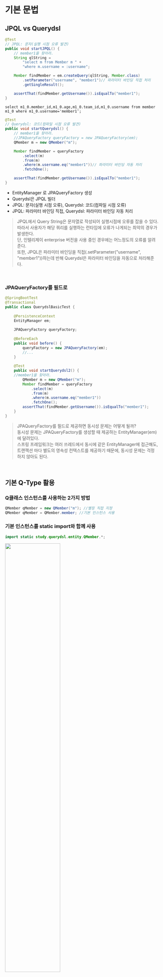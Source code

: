 # 기본 문법
## JPQL vs Querydsl
```java
@Test
// JPQL: 문자(실행 시점 오류 발견)
public void startJPQL() {
    // member1을 찾아라.
    String qlString =
        "select m from Member m " +
        "where m.username = :username";

    Member findMember = em.createQuery(qlString, Member.class)
        .setParameter("username", "member1")// 파라미터 바인딩 직접 처리
        .getSingleResult();

    assertThat(findMember.getUsername()).isEqualTo("member1");
}
```
```jpaql
select m1_0.member_id,m1_0.age,m1_0.team_id,m1_0.username from member m1_0 where m1_0.username='member1';
```

```java
@Test
// Querydsl: 코드(컴파일 시점 오류 발견)
public void startQuerydsl() {
    // member1을 찾아라.
    //JPAQueryFactory queryFactory = new JPAQueryFactory(em);
    QMember m = new QMember("m");

    Member findMember = queryFactory
        .select(m)
        .from(m)
        .where(m.username.eq("member1"))// 파라미터 바인딩 자동 처리
        .fetchOne();

    assertThat(findMember.getUsername()).isEqualTo("member1");
}
```
- EntityManager 로 JPAQueryFactory 생성
- Querydsl은 JPQL 빌더
- JPQL: 문자(실행 시점 오류), Querydsl: 코드(컴파일 시점 오류) 
- JPQL: 파라미터 바인딩 직접, Querydsl: 파라미터 바인딩 자동 처리
> JPQL에서 Query String은 문자열로 작성되어 실행시점에 오류를 잡을 수 있다.<br>
> 따라서 사용자가 해당 쿼리를 실행하는 런타임에 오류가 나게되는 최악의 경우가 발생한다.<br>
> 단, 인텔리제이 enterprise 버전을 사용 중인 경우에는 어느정도의 오류를 알려준다.<br>
> 또한, JPQL은 파라미터 바인딩을 직접(.setParameter("username", "member1"))하는데 반해 Querydsl은 파라미터 바인딩을 자동으로 처리해준다.

<br>

### JPAQueryFactory를 필드로
```java
@SpringBootTest
@Transactional
public class QuerydslBasicTest {
    
    @PersistenceContext
    EntityManager em;
    
    JPAQueryFactory queryFactory;
    
    @BeforeEach
    public void before() {
        queryFactory = new JPAQueryFactory(em);
        //...
    }
    
    @Test
    public void startQuerydsl2() {
    //member1을 찾아라.
        QMember m = new QMember("m");
        Member findMember = queryFactory
            .select(m)
            .from(m)
            .where(m.username.eq("member1"))
            .fetchOne();
        assertThat(findMember.getUsername()).isEqualTo("member1");
    }
}
```
> JPAQueryFactory를 필드로 제공하면 동시성 문제는 어떻게 될까?<br>
> 동시성 문제는 JPAQueryFactory를 생성할 때 제공하는 EntityManager(em)에 달려있다.<br>
> 스프링 프레임워크는 여러 쓰레드에서 동시에 같은 EntityManager에 접근해도, <br>
> 트랜잭션 마다 별도의 영속성 컨텍스트를 제공하기 때문에, 동시성 문제는 걱정하지 않아도 된다.

<br>

## 기본 Q-Type 활용
### Q클래스 인스턴스를 사용하는 2가지 방법
```java
QMember qMember = new QMember("m"); //별칭 직접 지정
QMember qMember = QMember.member; //기본 인스턴스 사용
```
### 기본 인스턴스를 static import와 함께 사용
```java
import static study.querydsl.entity.QMember.*;
```
<img src="https://github.com/hyewon218/kim-querydsl/assets/126750615/406cb3b8-73d4-4925-a0cb-308f2ab25c6c" width="60%"/><br>
> 참고: 같은 테이블을 조인해야 하는 경우가 아니면 기본 인스턴스를 사용하자
### 다음 설정을 추가하면 실행되는 JPQL을 볼 수 있다.
```yaml
spring.jpa.properties.hibernate.use_sql_comments: true  
```

```sql
/* select
        member1 
    from
        Member member1 // jpql의 alias(같은 테이블을 조인해야하는 경우에만 선언해서 씀) : public static final QMember member = new QMember("member1");
    where
        member1.username = ?1 */ select
            m1_0.member_id,
            m1_0.age,
            m1_0.team_id,
            m1_0.username 
        from
            member m1_0 
        where
            m1_0.username=?
```
위 사진에서 `"member1"`(=alias)인 이유는<br>
<img src="https://github.com/hyewon218/kim-querydsl/assets/126750615/19184a83-c012-4038-8a51-8f9e07fa8a48" width="60%"/><br>
> `new QMember("")`를 통해 새로운 alias로 생성해주는 것이 아닌 <br>
> QType에 내장된 static 필드를 통해 QType를 생성하게 되면 기본적으로 동일한 alias를 사용하기 때문이다.<br>
> 따라서 같은 테이블을 조인해야하는 경우에는 QType에 내장된 static 필드를 사용하는 것이 아닌 직접 생성하여 alias를 변경해줘야 한다.

<br>

## 검색 조건 쿼리
```java
@Test
// 기본 검색 쿼리
public void search() {
    Member findMember = queryFactory
        .selectFrom(member)
        .where(member.username.eq("member1").and(member.age.between(10, 30)))
        .fetchOne();
        
    assertThat(findMember.getUsername()).isEqualTo("member1");
}

@Test
// AND 조건을 파라미터로 처리
public void searchAndParam() {
    List<Member> result1 = queryFactory
        .selectFrom(member)
        .where(member.username.eq("member1"),member.age.eq(10))
        .fetch();
    
    assertThat(result1.size()).isEqualTo(1);
}
```
- 검색 조건은 .and(), .or() 를 메서드 체인으로 연결할 수 있다.
- where()에 파라미터로 검색조건을 추가하면 AND 조건이 추가됨
- 참고: select , from 을 selectFrom 으로 합칠 수 있음

### JPQL이 제공하는 모든 검색 조건 제공
```java
member.username.eq("member1") // username = 'member1'
member.username.ne("member1") //username != 'member1'
member.username.eq("member1").not() // username != 'member1'
        
member.username.isNotNull() //이름이 is not null
        
member.age.in(10, 20) // age in (10,20)
member.age.notIn(10, 20) // age not in (10, 20)
member.age.between(10,30) //between 10, 30
        
member.age.goe(30) // age >= 30
member.age.gt(30) // age > 30
member.age.loe(30) // age <= 30
member.age.lt(30) // age < 30
        
member.username.like("member%") //like 검색
member.username.contains("member") // like ‘%member%’ 검색
member.username.startsWith("member") //like ‘member%’ 검색
...
```

## 결과조회
- `fetch()` : 리스트 조회, 데이터 없으면 빈 리스트 반환
- `fetchOne()` : 단 건 조회
    - 결과가 없으면 : null
    - 결과가 둘 이상이면 : com.querydsl.core.NonUniqueResultException
- `fetchFirst()` : limit(1).fetchOne()
- `fetchResults()` : 페이징 정보 포함, total count 쿼리 추가 실행 -> Deprecated
- `fetchCount()` : count 쿼리로 변경해서 count 수 조회 -> Deprecated
```java
@Test
public void resultFetch() {
    // List
    List<Member> fetch = queryFactory
        .selectFrom(member)
        .fetch();

    // 단 건
    Member findMember1 = queryFactory
        .selectFrom(member)
        .fetchOne();

    // 처음 한 건 조회
    Member findMember2 = queryFactory
        .selectFrom(member)
        .fetchFirst();// == .limit(1).fetchOne()

    // 페이징에서 사용
    QueryResults<Member> results = queryFactory
        .selectFrom(member)
        .fetchResults();

    // count 쿼리로 변경
    long count = queryFactory
        .selectFrom(member)
        .fetchCount();
    }
```
`fetchResults()`
- getTotal, getLimit, getOffset을 제공 -> count 쿼리를 가져오기 위해 2개의 쿼리 발생
- paging Query가 복잡해지면 contents를 가져오는 쿼리와 count 쿼리가 달라지는 문제가 발생할 수 있다.(성능 이슈) -> 복잡하고 성능이 중요한 페이징 처리의 경우 따로 쿼리를 날려줘야 한다.
- Deprecated 되었으므로 fetch를 통해 content를 조회하고 count Query를 통해 total count를 다시 조회해야 한다.

`fetchCount()`
- 개발자가 작성한 select 쿼리를 기반으로 count용 쿼리를 내부에서 만들어서 실행한다.
- 따라서 단순한 쿼리에서는 잘 동작하지만, 복잡한 쿼리에서는 제대로 동작하지 않는다.

```java
@Test
public void count() {
    Long totalCount = queryFactory
    //.select(Wildcard.count) //select count(*)
    .select(member.count()) //select count(member.id)
    .from(member)
    .fetchOne();
    System.out.println("totalCount = " + totalCount);
}
```
- count(*) 을 사용하고 싶으면 예제의 주석처럼 Wildcard.count 를 사용하면된다.
- member.count() 를 사용하면 count(member.id) 로 처리된다.
- 응답 결과는 숫자 하나이므로 fetchOne() 을 사용한다.

<br>

## 정렬
- 회원 정렬 순서
  - 1. 회원 나이 내림차순(desc)
  - 2. 회원 이름 오름차순(asc)
  - 단 2에서 회원 이름이 없으면 마지막에 출력(nulls last)
```java
    @Test
    public void sort() {
        em.persist(new Member(null, 100));
        em.persist(new Member("member5", 100));
        em.persist(new Member("member6", 100));

        List<Member> result = queryFactory
            .selectFrom(member)
            .where(member.age.eq(100))
            .orderBy(member.age.desc(), member.username.asc().nullsLast())
            .fetch();

        Member member5 = result.get(0);
        Member member6 = result.get(1);
        Member memberNull = result.get(2);

        assertThat(member5.getUsername()).isEqualTo("member5");
        assertThat(member6.getUsername()).isEqualTo("member6");
        assertThat(memberNull.getUsername()).isNull();
    }
```
- desc() , asc() : 일반 정렬
- nullsLast() , nullsFirst() : null 데이터 순서 부여

<br>

## 페이징
### 조회 건수 제한
```java
    @Test
    public void paging1() {
        List<Member> result = queryFactory
                .selectFrom(member)
                .orderBy(member.username.desc()) // member4, member3, member2, member1
                .offset(1) // 앞에서 몇개를 skip? -> 0부터 시작이므로 1이면 1개를 skip -> member3, member2, member1
                .limit(2) // member3, member2
                .fetch();

        assertThat(result.size()).isEqualTo(2);
    }
```
### 전체 조회 수가 필요하면?
```java
@Test
public void paging2() {
        QueryResults<Member> fetchResults = queryFactory
                .selectFrom(member)
                .orderBy(member.username.desc()) // member4, member3, member2, member1
                .offset(1) // 앞에서 몇개를 skip? -> 0부터 시작이므로 1이면 1개를 skip -> member3, member2, member1
                .limit(2) // member3, member2
                .fetchResults();

        // 위 코드는 Deprecated 아래와 같이 나눠서 작성하자.
        List<Member> result = queryFactory
                .selectFrom(member)
                .orderBy(member.username.desc()) // member4, member3, member2, member1
                .offset(1) // 앞에서 몇개를 skip? -> 0부터 시작이므로 1이면 1개를 skip -> member3, member2, member1
                .limit(2) // member3, member2
                .fetch();

        long count = queryFactory
                .select(member.count())
                .from(member)
                .fetchOne();

        assertThat(fetchResults.getTotal()).isEqualTo(4);
        assertThat(fetchResults.getResults().size()).isEqualTo(2);

        assertThat(count).isEqualTo(4);
        assertThat(result.size()).isEqualTo(2);
        }
```
- `fetchResults()` :  주의: count 쿼리가 실행되니 성능상 주의!
-  참고: 실무에서 페이징 쿼리를 작성할 때, 데이터를 조회하는 쿼리는 여러 테이블을 조인해야 하지만, <br>
count 쿼리는 조인이 필요 없는 경우도 있다. <br>
그런데 이렇게 자동화된 count 쿼리는 원본 쿼리와 같이 모두 조인을 해버리기 때문에 성능이 안나올 수 있다. <br>
count 쿼리에 조인이 필요없는 성능 최적화가 필요하다면, count 전용 쿼리를 별도로 작성해야 한다.

<br>

## 집합
### 집합 함수
```java
    /**
 * JPQL
 * select
 * COUNT(m), //회원수
 * SUM(m.age), //나이 합
 * AVG(m.age), //평균 나이
 * MAX(m.age), //최대 나이
 * MIN(m.age) //최소 나이 
 * from Member m
 */
@Test
public void aggregation() {
    
        List<Tuple> result = queryFactory
            .select(member.count(),
                member.age.sum(),
                member.age.avg(),
                member.age.max(),
                member.age.min())
            .from(member)
            .fetch();

        Tuple tuple = result.get(0);

        assertThat(tuple.get(member.count())).isEqualTo(4);
        assertThat(tuple.get(member.age.sum())).isEqualTo(100);
        assertThat(tuple.get(member.age.avg())).isEqualTo(25);
        assertThat(tuple.get(member.age.max())).isEqualTo(40);
        assertThat(tuple.get(member.age.min())).isEqualTo(10);
}
```
- JPQL이 제공하는 모든 집합 함수를 제공한다.
- tuple은 프로젝션과 결과반환에서 설명한다.
- 데이터 타입이 여러개인 경우 Querydsl은 Tuple 타입으로 제공한다.
- 실무에서는 Tuple을 잘 사용하지 않고 Dto를 통해 직접 조회하는 방법을 사용한다.

### GroupBy 사용
팀의 이름과 각 팀의 평균 연령을 구해라.
```java
    @Test
    public void group() {

        List<Tuple> result = queryFactory
                .select(team.name,member.age.avg())
                .from(member)
                .join(member.team, team) // member에 있는 team을 join 해준다.
                .groupBy(team.name) // team의 이름으로 grouping
                .fetch();

        Tuple teamA = result.get(0);
        Tuple teamB = result.get(1);

        assertThat(teamA.get(team.name)).isEqualTo("teamA");
        assertThat(teamA.get(member.age.avg())).isEqualTo(15);
        
        assertThat(teamB.get(team.name)).isEqualTo("teamB");
        assertThat(teamB.get(member.age.avg())).isEqualTo(35);
    }
```
<img src="https://github.com/hyewon218/kim-querydsl/assets/126750615/08cc37df-41e1-4167-a6e2-babc81244da1" width="60%"/><br>
groupBy , 그룹화된 결과를 제한하려면 having

### groupBy(), having() 예시
```java
…
.groupBy(item.price) // 아이템의 가격으로 grouping
.having(item.price.gt(1000)) // having을 통해 grouping된 결과에서 1000원 이상인 아이템만 제한
…
```

<br>

## 조인 - 기본 조인
### 기본 조인
조인의 기본 문법은 첫 번째 파라미터에 조인 대상을 지정하고, 두 번째 파라미터에 별칭(alias)으로 사용할 Q 타입을 지정하면 된다.
```
join(조인 대상, 별칭으로 사용할 Q타입)
```
```java
    /**
     * 팀 A에 소속된 모든 회원
     */
    @Test
    public void join() {
        // 기본 조인
        List<Member> result = queryFactory
            .selectFrom(member)
            .leftJoin(member.team, team)
            .where(team.name.eq("teamA"))
            .fetch();

        assertThat(result)
            .extracting("username")
            .containsExactly("member1", "member2");
    }
```
- join() , innerJoin() : 내부 조인(inner join)
- leftJoin() : left 외부 조인(left outer join)
- rightJoin() : rigth 외부 조인(rigth outer join)
- JPQL의 on 과 성능 최적화를 위한 fetch 조인 제공 -> 다음 on 절에서 설명

```java
    @Test
    public void leftJoin() throws Exception {
        List<Tuple> results = queryFactory
                .select(
                        member.id,
                        member.username,
                        team.name
                )
                .from(member)
                .leftJoin(team).on(member.id.eq(team.id))
                .fetch();

        for (Tuple tuple : results) {
            System.out.println(tuple.get(team.name));
        }
    }
```
위의 leftjoin()을 join()으로 바꾸게 되면 on절에 조건에 부합하지 않는 데이터는 가져오지 않는다.

### 세타 조인
연관관계가 없는 필드로 조인
```java
 /**
 * 회원의 이름이 팀 이름과 같은 회원 조회
 */
    @Test
    public void theta_join() {
        em.persist(new Member("teamA"));
        em.persist(new Member("teamB"));
        em.persist(new Member("teamC"));

        List<Member> result = queryFactory
            .select(member)
            .from(member, team)// 기존: member.team, team -> member, team -> member와 team을 모두 가져온 후 where절을 통해 필터링하는 방법
            .where(member.username.eq(team.name))
            .fetch();

        assertThat(result)
            .extracting("username")
            .containsExactly("teamA", "teamB");
        }
```
<img src="https://github.com/hyewon218/kim-querydsl/assets/126750615/66a2f015-29d3-4017-920a-0ed4b3540d0c" width="60%"/><br>
- from 절에 여러 엔티티를 선택해서 세타 조인
- 외부 조인 불가능 다음에 설명할 조인 on을 사용하면 외부 조인 가능

## 조인 - on절
ON절을 활용한 조인(JPA 2.1부터 지원)
1. 조인 대상 필터링
2. 연관관계 없는 엔티티 외부 조인

<br>

1. 조인 대상 필터링<br>
- 예 : 회원과 팀을 조인하면서 팀 이름이 teamA인 팀만 조인, 회원은 모두 조회<br>
- JPQL : select m, t from Member m left join m.team t on t.name = 'teamA'<br>
- SQL : select m.*, t.* from Member m left join Team t on m.team_id=t.id and t.name='teamA'
```java
    @Test
    public void join_on_filtering() {
        List<Tuple> result = queryFactory
            .select(member, team)
            .from(member)
            // left join이기 때문에 member를 기준으로 모든 member 데이터는 가져온다.
            // 기본적으로 member의 아이디를 기준으로 테이블을 생성
            .leftJoin(member.team, team).on(team.name.eq("teamA"))
            //.join(member.team, team).where(team.name.eq("teamA"))// 내부조인일 때 where, on 기능 동일
            .fetch();

        for (Tuple tuple : result) {
            System.out.println("tuple = " + tuple);
        }
    }
```
<img src="https://github.com/hyewon218/kim-querydsl/assets/126750615/9acafff8-c361-46ee-82be-aaaa4c590e2d" width="60%"/><br>
**결과**<br>
<img src="https://github.com/hyewon218/kim-querydsl/assets/126750615/449e3161-9d7e-43be-bee6-b09560df9175" width="60%"/><br>
left join을 join으로 바꾸게 되면?
- join 대상에 없는(=teamB) 것들은 사라지게 된다.

<img src="https://github.com/hyewon218/kim-querydsl/assets/126750615/9252a495-1154-4556-99b6-787c3cc74125" width="60%"/><br>
> 🧑🏻‍🏫 on 절을 활용해 조인 대상을 필터링 할 때 외부조인이 아니라 내부조인(inner join)을 사용하면<br>
> where 절에서 필터링 하는 것과 기능이 동일하다. 따라서 on 절을 활용한 조인 대상 필터링을 사용할 때<br>
> 내부조인 이면 익숙한 where 절로 해결하고 정말 외부조인이 필요한 경우에만 이 기능을 사용하자.  

<br>

2. 연관관계 없는 엔티티 외부 조인
- 예 : 회원의 이름과 팀의 이름이 같은 대상 외부 조인
- JPQL : select m, t from Member m left join Team t on m.username = t.name
- SQL : select m.*, t.* from Member m left join Team t on m.username = t.name
```java
    @Test
public void join_on_no_relation() {
        em.persist(new Member("teamA"));
        em.persist(new Member("teamB"));
        em.persist(new Member("teamC"));

        List<Tuple> result = queryFactory
            .select(member, team)
            .from(member)
            .leftJoin(team).on(member.username.eq(team.name))
            .fetch();

        for (Tuple tuple : result) {
            System.out.println("t=" + tuple);
        }
}
```
<img src="https://github.com/hyewon218/kim-querydsl/assets/126750615/f5799c6c-fbf2-4cc6-a82d-bffa8fe2c01f" width="60%"/><br>
> 🧑🏻‍🏫 위의 sql을 보면 1번에서 id에 대한 조건절이 사라진 것을 확인할 수 있다.<br>
> 주의! 문법을 잘 봐야 한다. leftJoin() 부분에 일반 조인과 다르게 엔티티 하나만 들어간다.
- 일반조인: .leftJoin(member.team, team).on(member.username.eq(team.name)) 인 경우에는 id조건절 포함 O
- on조인: .leftJoin(team).on(member.username.eq(team.name)) 인 경우에는 id조건절 포함 X

<img src="https://github.com/hyewon218/kim-querydsl/assets/126750615/ebb5eb7e-cdee-4eb6-856d-82f433209efc" width="60%"/><br>
위의 leftjoin()을 join()으로 변경하면 검색조건에 해당하는 대상만 가져온다.
<img src="https://github.com/hyewon218/kim-querydsl/assets/126750615/b08fe61d-7031-4456-ad6c-5ceeb2b8bf89" width="60%"/><br>

<br>

## 조인 - 페치 조인
페치 조인은 SQL에서 제공하는 기능은 아니다. SQL조인을 활용해서 연관된 엔티티를 SQL **한번에 조회**하는 기능이다. 주로 성능 최적화에 사용하는 방법이다.
```java
    @PersistenceUnit // EntityManagerFactory을 위한 어노테이션
    EntityManagerFactory emf;

    @Test
    public void fetchJoinNo() throws Exception {
        em.flush();
        em.clear();

        Member findMember = queryFactory
                .selectFrom(member)
                .where(member.username.eq("member1"))
                .fetchOne();

        // team이 이미 로딩된 entity인지 아닌지를 검증하는 Util
        boolean loaded = emf.getPersistenceUnitUtil().isLoaded(findMember.getTeam());
        
        assertThat(loaded).as("페치 조인 미적용").isEqualTo(false);
    }

    @Test
    public void fetchJoinUse() throws Exception {
        em.flush();
        em.clear();

        Member findMember = queryFactory
                .selectFrom(member)
                .join(member.team, team).fetchJoin()// 패치 조인
                .where(member.username.eq("member1"))
                .fetchOne();

        // team이 이미 로딩된 entity인지 아닌지를 검증하는 Util
        boolean loaded = emf.getPersistenceUnitUtil().isLoaded(findMember.getTeam());
        
        assertThat(loaded).as("페치 조인 적용").isEqualTo(true);
    }
```
- 페치 조인 미적용 : 지연로딩으로 Member, Team SQL 쿼리 각각 실행
- 페치 조인 적용 : 즉시로딩으로 Member, Team SQL 쿼리 조인으로 한번에 조회

사용방법
- join(), leftJoin() 등 조인 기능 뒤에 fetchJoin() 이라고 추가하면 된다.
> 참고: 페치 조인에 대한 자세한 내용은 JPA 기본편이나, 활용2편을 참고하자

<br>

## 서브 쿼리
```
com.querydsl.jpa.JPAExpressions 
```
서브 쿼리의 경우 alias가 겹치면 안되기 때문에 new Qxxx("")를 통해 alias를 지정해줘야 한다.
### 서브 쿼리 eq 사용
```java
    /**
     * 나이가 가장 많은 회원 조회
     */
    @Test
    public void subQuery() {
        QMember memberSub = new QMember("memberSub");

        List<Member> result = queryFactory
            .selectFrom(member)
            .where(member.age.eq(
                JPAExpressions
                    .select(memberSub.age.max())
                    .from(memberSub)
            ))
            .fetch();

        assertThat(result).extracting("age")
            .containsExactly(40);
    }
```
<img src="https://github.com/hyewon218/kim-querydsl/assets/126750615/82d04052-4112-4887-8146-de629a7cfc44" width="60%"/><br>

### 서브 쿼리 goe 사용
```java
    /**
     * 나이가 평균 나이 이상인 회원
     */
    @Test
    public void subQueryGoe() {
        // 서브 쿼리 goe(크거나 같음) 사용
        QMember memberSub = new QMember("memberSub");

        List<Member> result = queryFactory
            .selectFrom(member)
            .where(member.age.goe(
                JPAExpressions
                    .select(memberSub.age.avg())
                    .from(memberSub)
            ))
            .fetch();

        assertThat(result).extracting("age")
            .containsExactly(30, 40);
    }
```

### 서브쿼리 여러 건 처리 in 사용
```java
    /**
     * 10살 초과인 회원
     */
    @Test
    public void subQueryIn() {
        QMember memberSub = new QMember("memberSub");

        List<Member> result = queryFactory
            .selectFrom(member)
            .where(member.age.in(
                JPAExpressions
                    .select(memberSub.age)
                    .from(memberSub)
                    .where(memberSub.age.gt(10)) // gt(~보다 큼)
            ))
            .fetch();

        assertThat(result).extracting("age")
            .containsExactly(20, 30, 40);
    }
```
### select 절에 subquery
```java
    /**
     * 회원들의 평균 나이 출력
     */
@Test
public void SelectSubQuery() {
        // select 절에 subquery
        QMember memberSub = new QMember("memberSub");

        List<Tuple> fetch = queryFactory
            .select(
                    member.username,
                    select(memberSub.age.avg())
                            .from(memberSub)
        )
        .from(member)
        .fetch();

        for (Tuple tuple : fetch) {
            System.out.println("username = " + tuple.get(member.username));
            System.out.println("age = " + tuple.get(select(memberSub.age.avg()).from(memberSub)));
        }
}
```
<img src="https://github.com/hyewon218/kim-querydsl/assets/126750615/c36abf92-ce67-4984-a01e-80cc2f40112e" width="60%"/><br>
**결과**<br>
<img src="https://github.com/hyewon218/kim-querydsl/assets/126750615/de449bce-11d1-4d3d-84bc-b97eaefa1339" width="30%"/><br>

**from 절의 서브쿼리 한계**<br>
JPA JPQL 서브쿼리의 한계점으로 from 절의 서브쿼리(인라인 뷰)는 지원하지 않는다.<br> 
당연히 Querydsl 도 지원하지 않는다. 하이버네이트 구현체를 사용하면 select 절의 서브쿼리는 지원한다.<br> 
Querydsl도 하 이버네이트 구현체를 사용하면 select 절의 서브쿼리를 지원한다.<br>

**from 절의 서브쿼리 해결방안**
1. 서브쿼리를 join으로 변경한다. (가능한 상황도 있고, 불가능한 상황도 있다.)
2. 애플리케이션에서 쿼리를 2번 분리해서 실행한다.
3. nativeSQL을 사용한다.

<br>

## Case 문
select, 조건절(where), order by에서 사용 가능
### 단순한 조건
```java
    @Test
    public void basicCase() {
        List<String> result = queryFactory
            .select(member.age
                .when(10).then("열살")
                .when(20).then("스무살")
                .otherwise("기타"))
            .from(member)
            .fetch();

        for(String s : result) {
            System.out.println("s = " + s);
        }
    }
```
<img src="https://github.com/hyewon218/kim-querydsl/assets/126750615/51b6f813-b1e6-45d9-887c-be745414cb54" width="40%"/><br>

### 복잡한 조건
```java
   @Test
    public void complexCase() {
        List<String> result = queryFactory
            .select(new CaseBuilder()
                .when(member.age.between(0, 20)).then("0~20살")
                .when(member.age.between(21, 30)).then("21~30살")
                .otherwise("기타"))
            .from(member)
            .fetch();

        for (String s : result) {
            System.out.println("s = " + s);
        }
    }
```
<img src="https://github.com/hyewon218/kim-querydsl/assets/126750615/0e2cdfe1-a310-431b-96e1-303225880739" width="40%"/><br>

### orderBy에서 Case 문 함께 사용하기 예제
예를 들어서 다음과 같은 임의의 순서로 회원을 출력하고 싶다면?
1. 0 ~ 30살이 아닌 회원을 가장 먼저 출력
2. 0 ~ 20살 회원 출력
3. 21 ~ 30살 회원 출력

```java
    @Test
    public void complexCase2() {

        NumberExpression<Integer> rankPath = new CaseBuilder()
            .when(member.age.between(0, 20)).then(2)
            .when(member.age.between(21, 30)).then(1)
            .otherwise(3);

        List<Tuple> result = queryFactory
            .select(member.username, member.age, rankPath)
            .from(member)
            .orderBy(rankPath.desc())
            .fetch();

        for (Tuple tuple : result) {
            String username = tuple.get(member.username);
            Integer age = tuple.get(member.age);
            Integer rank = tuple.get(rankPath);
            System.out.println("username = " + username + " age = " + age + " rank = " + rank);
        }
    }
```
Querydsl은 자바 코드로 작성하기 때문에 rankPath 처럼 복잡한 조건을 변수로 선언해서 select 절, orderBy 절에서 함께 사용할 수 있다.<br>
<img src="https://github.com/hyewon218/kim-querydsl/assets/126750615/a7ffa195-b85a-42da-af24-d17fb054b7b8" width="40%"/><br>

<br>

## 상수, 문자 더하기
### 상수
상수가 필요하면 `Expressions.constant(xxx)` 사용
```java
    @Test
    public void constant() {
        List<Tuple> result = queryFactory
            .select(member.username, Expressions.constant("A"))
            .from(member)
            .fetch();

        for (Tuple tuple : result) {
            System.out.println("tuple = " + tuple);
        }
    }
```
<img src="https://github.com/hyewon218/kim-querydsl/assets/126750615/31c3757f-2562-4187-9db9-b9e9d1af8177" width="30%"/><br>
위와 같이 최적화가 가능하면 SQL에 constant 값을 넘기지 않는다. 상수를 더하는 것 처럼 최적화가 어려우면 SQL에 constant 값을 넘긴다.

### 문자 더하기 concat
```java
   @Test
    public void concat() {
        List<String> result = queryFactory
            .select(member.username.concat("_").concat(member.age.stringValue()))
            .from(member)
            .where(member.username.eq("member1"))
            .fetch();

        for (String s : result) {
            System.out.println("s = " + s);
        }
    }
```
<img src="https://github.com/hyewon218/kim-querydsl/assets/126750615/bea23878-e52b-42e3-9c51-d63e56440078" width="30%"/><br>
> 참고 : member.age.stringValue() 부분이 중요한데, 문자가 아닌 다른 타입들은 stringValue() 로 문자로 변환할 수 있다. 이 방법은 ENUM을 처리할 때도 자주 사용한다.
